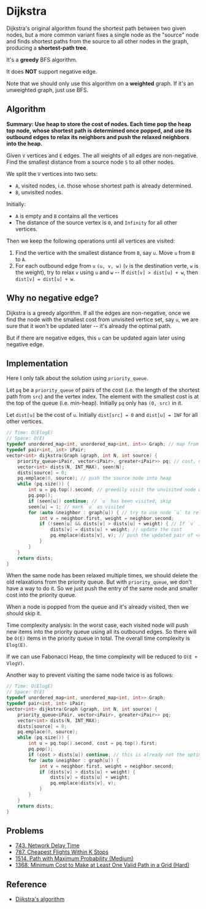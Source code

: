 # Dijkstra

Dijkstra's original algorithm found the shortest path between two given nodes, but a more common variant fixes a single node as the "source" node and finds shortest paths from the source to all other nodes in the graph, producing a **shortest-path tree**.

It's a **greedy** BFS algorithm.

It does **NOT** support negative edge.

Note that we should only use this algorithm on a **weighted** graph. If it's an unweighted graph, just use BFS.

## Algorithm

**Summary: Use heap to store the cost of nodes. Each time pop the heap top node, whose shortest path is determimed once popped, and use its outbound edges to relax its neighbors and push the relaxed neighbors into the heap.**

Given `V` vertices and `E` edges. The all weights of all edges are non-negative. Find the smallest distance from a source node `S` to all other nodes.

We split the `V` vertices into two sets:

- `A`, visited nodes, i.e. those whose shortest path is already determined.
- `B`, unvisited nodes.

Initially:

- `A` is empty and `B` contains all the vertices
- The distance of the source vertex is `0`, and `Infinity` for all other vertices.

Then we keep the following operations until all vertices are visited:

1. Find the vertice with the smallest distance from `B`, say `u`. Move `u` from `B` to `A`.
2. For each outbound edge from `u` `(u, v, w)` (`v` is the destination verte, `w` is the weight), try to relax `v` using `u` and `w` -- If `dist[v] > dist[u] + w`, then `dist[v] = dist[u] + w`.

## Why no negative edge?

Dijkstra is a greedy algorithm. If all the edges are non-negative, once we find the node with the smallest cost from unvisited vertice set, say `u`, we are sure that it won't be updated later -- it's already the optimal path.

But if there are negative edges, this `u` can be updated again later using negative edge.

## Implementation

Here I only talk about the solution using `priority_queue`.

Let `pq` be a `priority_queue` of pairs of the cost \(i.e. the length of the shortest path from `src`\) and the vertex index. The element with the smallest cost is at the top of the queue \(i.e. min-heap\). Initially `pq` only has `(0, src)` in it.

Let `dist[u]` be the cost of `u`. Initially `dist[src] = 0` and `dist[u] = INF` for all other vertices.

```cpp
// Time: O(ElogE)
// Space: O(E)
typedef unordered_map<int, unordered_map<int, int>> Graph; // map from source node to <destination node, edge cost>
typedef pair<int, int> iPair;
vector<int> dijkstra(Graph &graph, int N, int source) {
    priority_queue<iPair, vector<iPair>, greater<iPair>> pq; // cost, nodeIndex. Min-heap -- the unvisited ndoe with the smallest distance is at the top
    vector<int> dists(N, INT_MAX), seen(N);
    dists[source] = 0;
    pq.emplace(0, source); // push the source node into heap
    while (pq.size()) {
        int u = pq.top().second; // greedily visit the unvisited node with smallest cost, and relax its neighbors
        pq.pop();
        if (seen[u]) continue; // `u` has been visited, skip
        seen[u] = 1; // mark `u` as visited
        for (auto &neighbor : graph[u]) { // try to use node `u` to relax its neighbors
            int v = neighbor.first, weight = neighbor.second;
            if (!seen[u] && dists[v] > dists[u] + weight) { // If `v` is not visited and can be relaxed
                dists[v] = dists[u] + weight; // update the cost
                pq.emplace(dists[v], v); // push the updated pair of <cost, index> into the heap
            }
        }
    }
    return dists;
}
```

When the same node has been relaxed multiple times, we should delete the old relaxations from the priority queue. But with `priority_queue`, we don't have a way to do it. So we just push the entry of the same node and smaller cost into the priority queue.

When a node is popped from the queue and it's already visited, then we should skip it.

Time complexity analysis: In the worst case, each visited node will push new items into the priority queue using all its outbound edges. So there will be `O(E)` items in the priority queue in total. The overall time complexity is `Elog(E)`.

If we can use Fabonacci Heap, the time complexity will be reduced to `O(E + VlogV)`.

Another way to prevent visiting the same node twice is as follows:

```cpp
// Time: O(ElogE)
// Space: O(E)
typedef unordered_map<int, unordered_map<int, int>> Graph;
typedef pair<int, int> iPair;
vector<int> dijkstra(Graph &graph, int N, int source) {
    priority_queue<iPair, vector<iPair>, greater<iPair>> pq;
    vector<int> dists(N, INT_MAX);
    dists[source] = 0;
    pq.emplace(0, source);
    while (pq.size()) {
        int u = pq.top().second, cost = pq.top().first;
        pq.pop();
        if (cost > dists[u]) continue; // this is already not the optimal, skip
        for (auto &neighbor : graph[u]) {
            int v = neighbor.first, weight = neighbor.second;
            if (dists[v] > dists[u] + weight) {
                dists[v] = dists[u] + weight;
                pq.emplace(dists[v], v);
            }
        }
    }
    return dists;
}
```

## Problems

- [743. Network Delay Time](https://leetcode.com/problems/network-delay-time/)
- [787. Cheapest Flights Within K Stops](https://leetcode.com/problems/cheapest-flights-within-k-stops/)
- [1514. Path with Maximum Probability (Medium)](https://leetcode.com/problems/path-with-maximum-probability/)
- [1368. Minimum Cost to Make at Least One Valid Path in a Grid (Hard)](https://leetcode.com/problems/minimum-cost-to-make-at-least-one-valid-path-in-a-grid/)

## Reference

- [Dijkstra's algorithm](https://en.wikipedia.org/wiki/Dijkstra%27s_algorithm)

